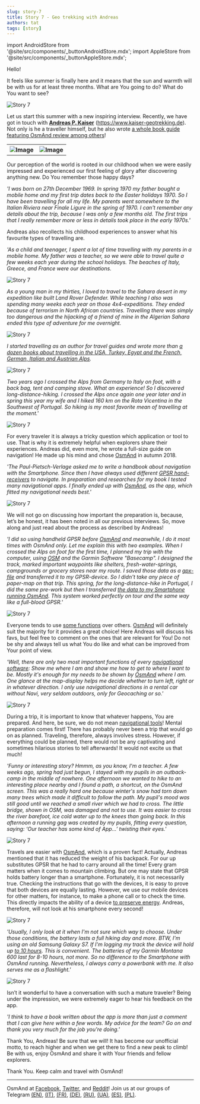 ```yaml
---
slug: story-7
title: Story 7 - Geo trekking with Andreas
authors: tat
tags: [story]
---
```


import AndroidStore from '@site/src/components/_buttonAndroidStore.mdx';
import AppleStore from '@site/src/components/_buttonAppleStore.mdx';

Hello!

It feels like summer is finally here and it means that the sun and warmth will be with us for at least three months. What are You going to do? What do You want to see?

![Story 7](./2.jpg)

<!--truncate-->


Let us start this summer with a new inspiring interview. Recently, we have got in touch with <a href="https://www.kaiser-geotrekking.de/"><b>Andreas P. Kaiser</b></a> (https://www.kaiser-geotrekking.de). Not only is he a traveller himself, but he also wrote <a href="https://www.kaiser-geotrekking.de/publikationen">a whole book guide featuring OsmAnd review among others</a>!

<table>
  <tr>
    <th><img src={require('./3.jpg').default} alt="Image"/></th>
    <th><img src={require('./1.jpg').default} alt="Image"/></th>
    </tr>
</table> 

Our perception of the world is rooted in our childhood when we were easily impressed and experienced our first feeling of glory after discovering anything new. Do You remember those happy days?

_'I was born on 27th December 1969. In spring 1970 my father bought a mobile home and my first trip dates back to the Easter holidays 1970. So I have been travelling for all my life. My parents went somewhere to the Italian Riviera near Finale Ligure in the spring of 1970. I can't remember any details about the trip, because I was only a few months old. The first trips that I really remember more or less in details took place in the early 1970s.'_

Andreas also recollects his childhood experiences to answer what his favourite types of travelling are.

_'As a child and teenager, I spent a lot of time travelling with my parents in a mobile home. My father was a teacher, so we were able to travel quite a few weeks each year during the school holidays. The beaches of Italy, Greece, and France were our destinations._

![Story 7](./12.jpg)

_As a young man in my thirties, I loved to travel to the Sahara desert in my expedition like built Land Rover Defender. While teaching I also was spending many weeks each year on those 4x4-expeditions. They ended because of terrorism in North African countries. Travelling there was simply too dangerous and the hijacking of a friend of mine in the Algerian Sahara ended this type of adventure for me overnight._

![Story 7](./4.jpg)

_I started travelling as an author for travel guides and wrote more than <a href="https://www.kaiser-geotrekking.de/publikationen">a dozen books about travelling in the USA, Turkey, Egypt and the French, German, Italian and Austrian Alps</a>._

![Story 7](./5.jpg)

_Two years ago I crossed the Alps from Germany to Italy on foot, with a back bag, tent and camping stove. What an experience! So I discovered long-distance-hiking. I crossed the Alps once again one year later and in spring this year my wife and I hiked 160 km on the Rota Vicentina in the Southwest of Portugal. So hiking is my most favorite mean of travelling at the moment.'_

![Story 7](./6.jpg)

For every traveler it is always a tricky question which application or tool to use. That is why it is extremely helpful when explorers share their experiences. Andreas did, even more, he wrote a full-size guide on navigation! He made up his mind and chose <a href="https://osmand.net/">OsmAnd</a> in autumn 2018.

_'The Paul-Pietsch-Verlage asked me to write a handbook about navigation with the Smartphone. Since then I have always used different <a href="https://en.wikipedia.org/wiki/GPS_navigation_device">GPSR hand-receivers</a> to navigate. In preparation and researches for my book I tested many navigational apps. I finally ended up with <a href="https://osmand.net/">OsmAnd</a>, as the app, which fitted my navigational needs best.'_

![Story 7](./7.jpg)

We will not go on discussing how important the preparation is, because, let’s be honest, it has been noted in all our previous interviews. So, move along and just read about the process as described by Andreas!

_'I did so using handheld GPSR before <a href="https://osmand.net/">OsmAnd</a> and meanwhile, I do it most times with OsmAnd only. Let me explain this with two examples. When I crossed the Alps on foot for the first time, I planned my trip with the computer, using <a href="https://www.openstreetmap.org">OSM</a> and the Garmin Software "Basecamp". I designed the track, marked important waypoints like shelters, fresh-water-springs, campgrounds or grocery stores near my route. I saved those data as a <a href="https://osmand.net/features/trip-recording-plugin">gpx-file</a> and transferred it to my GPSR-device. So I didn't take any piece of paper-map on that trip. This spring, for the long-distance-hike in Portugal, I did the same pre-work but then I transferred <a href="https://osmand.net/features/trip-planning">the data to my Smartphone running OsmAnd</a>. This system worked perfectly on tour and the same way like a full-blood GPSR.'_

![Story 7](./13.jpg)

Everyone tends to use <a href="https://osmand.net/features">some functions</a> over others. <a href="https://osmand.net/">OsmAnd</a> will definitely suit the majority for it provides a great choice! Here Andreas will discuss his favs, but feel free to comment on the ones that are relevant for You! Do not be shy and always tell us what You do like and what can be improved from Your point of view.

_'Well, there are only two most important functions of every <a href="https://osmand.net/features/navigation">navigational software</a>: Show me where I am and show me how to get to where I want to be. Mostly it's enough for my needs to be shown by <a href="https://osmand.net/">OsmAnd</a> where I am. One glance at the map-display helps me decide whether to turn left, right or in whatever direction.  I only use navigational directions in a rental car without Navi, very seldom outdoors, only for Geocaching or so.'_

![Story 7](./9.jpg)

During a trip, it is important to know that whatever happens, You are prepared. And here, be sure, we do not mean <a href="https://osmand.net/features/navigation">navigational tools</a>! Mental preparation comes first! There has probably never been a trip that would go on as planned. Traveling, therefore, always involves stress. However, if everything could be planned, there would not be any captivating and sometimes hilarious stories to tell afterwards! It would not excite us that much!

_'Funny or interesting story? Hmmm, as you know, I'm a teacher. A few weeks ago, spring had just begun, I stayed with my pupils in an outback-camp in the middle of nowhere. One afternoon we wanted to hike to an interesting place nearby and I found a path, a shortcut, on the OsmAnd screen. This was a really  hard one because winter's snow had torn down many trees which made it difficult to follow the path. My pupil's mood was still good until we reached a small river which we had to cross. The little bridge, shown in OSM, was damaged and not to use. It was easier to cross the river barefoot, ice cold water up to the knees than going back. In this afternoon a running gag was created by my pupils, fitting every question, saying: ‘Our teacher has some kind of App…’ twisting their eyes.'_

![Story 7](./10.jpg)

Travels are easier with <a href="https://osmand.net/">OsmAnd</a>, which is a proven fact! Actually, Andreas mentioned that it has reduced the weight of his backpack. For our up substitutes GPSR that he had to carry around all the time! Every gram matters when it comes to mountain climbing. But one may state that GPSR holds battery longer than a smartphone. Fortunately, it is not necessarily true. Checking the instructions that go with the devices, it is easy to prove that both devices are equally lasting. However, we use our mobile devices for other matters, for instance, to make a phone call or to check the time. This directly impacts the ability of a device <a href="https://dontkillmyapp.com/">to preserve energy</a>. Andreas, therefore, will not look at his smartphone every second!

![Story 7](./8.jpg)

_'Usually, I only look at it when I'm not sure which way to choose. Under those conditions, the battery lasts a full hiking day and more. BTW, I'm using an old Samsung Galaxy S7. If I'm logging my track the device will hold up <a href="https://dontkillmyapp.com/">to 10 hours</a>. This is convenient. The batteries of my Garmin Montana 600 last for 8-10 hours, not more. So no difference to the Smartphone with OsmAnd running. Nevertheless, I always carry a powerbank with me. It also serves me as a flashlight.'_

![Story 7](./11.jpg)

Isn’t it wonderful to have a conversation with such a mature traveler? Being under the impression, we were extremely eager to hear his feedback on the app.

_'I think to have a book written about the app is more than just a comment that I can give here within a few words. My advice for the team? Go on and thank you very much for the job you're doing.'_

Thank You, Andreas! Be sure that we will! It has become our unofficial motto, to reach higher and when we get there to find a new peak to climb! Be with us, enjoy OsmAnd and share it with Your friends and fellow explorers.

Thank You. Keep calm and travel with OsmAnd!
_________________________________________________

<AndroidStore/>  <AppleStore/>

OsmAnd at <a href="https://www.facebook.com/osmandapp/">Facebook</a>, <a href="https://www.twitter.com/osmandapp/">Twitter</a>, and <a href="https://www.reddit.com/r/OsmAnd/">Reddit</a>!
 Join us at our groups of Telegram <a href="https://t.me/OsmAndMaps">(EN)</a>, <a href="https://t.me/itosmand">(IT)</a>,  <a href="https://t.me/frosmand">(FR)</a>, <a href="https://t.me/deosmand">(DE)</a>, <a href="https://t.me/ruosmand">(RU)</a>, <a href="https://t.me/uaosmand">(UA)</a>, <a href="https://t.me/osmand_es">(ES)</a>, <a href="https://t.me/osmand_pl">(PL)</a>.